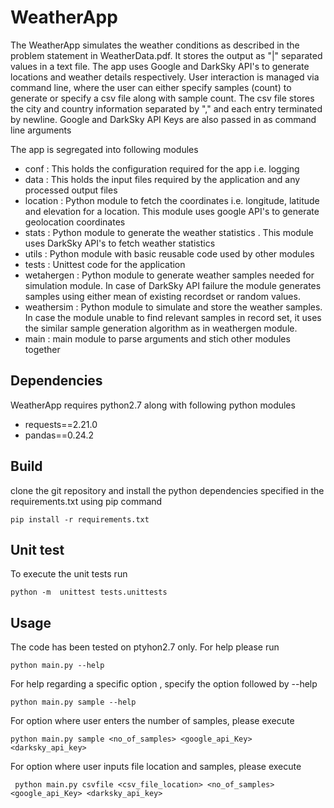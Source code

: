 # WeatherApp
The WeatherApp simulates the weather conditions as described in the problem statement in WeatherData.pdf. It stores the output as "|" separated values in a text file. The app uses Google and DarkSky API's to generate locations and weather details respectively. User interaction is managed via command line, where the user can either specify samples (count) to generate or specify a csv file along with sample count. The csv file stores the city and country information separated by "," and each entry terminated by newline. Google and DarkSky API Keys are also passed in as command line arguments

The app is segregated into following modules

- conf : This holds the configuration required for the app i.e. logging
- data : This holds the input files required by the application and any processed output files
- location : Python module to fetch the coordinates i.e. longitude, latitude and elevation for a location. This module uses google API's to generate geolocation coordinates
- stats : Python module to generate the weather statistics . This module uses DarkSky API's to fetch weather statistics
- utils : Python module with basic reusable code used by other modules
- tests : Unittest code for the application
- wetahergen : Python module to generate weather samples needed for simulation module. In case of DarkSky API failure the module generates samples using either mean of existing recordset or random values.
- weathersim : Python module to simulate and store the weather samples. In case the module unable to find relevant samples in record set, it uses the similar sample generation algorithm as in weathergen module.
- main : main module to parse arguments and stich other modules together

## Dependencies 
WeatherApp requires python2.7 along with following python modules
- requests==2.21.0
- pandas==0.24.2

## Build
clone the git repository and install the python dependencies specified in the requirements.txt using pip command
```
pip install -r requirements.txt
```
## Unit test
To execute the unit tests run 
```
python -m  unittest tests.unittests
```
## Usage
The code has been tested on ptyhon2.7 only. For help please run 
```
python main.py --help
```

For help regarding a specific option , specify the option followed by --help  
```
python main.py sample --help
```
For option where user enters the number of samples, please execute 
 ```
 python main.py sample <no_of_samples> <google_api_Key> <darksky_api_key>
 ```
For option where user inputs file location and samples, please execute 
 ```
  python main.py csvfile <csv_file_location> <no_of_samples> <google_api_Key> <darksky_api_key>
 ```
